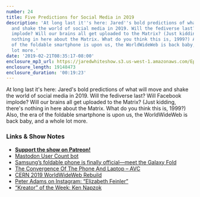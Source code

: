 ```yaml
---
number: 24
title: Five Predictions for Social Media in 2019
description: 'At long last it''s here: Jared''s bold predictions of what will move
  and shake the world of social media in 2019. Will the fediverse last? Will Facebook
  implode? Will our brains all get uploaded to the Matrix? (Just kidding, there''s
  nothing in here about the Matrix. What do you think this is, 1999?) Also, the era
  of the foldable smartphone is upon us, the WorldWideWeb is back baby, and a whole
  lot more.'
date: '2019-02-21T08:35:17-08:00'
enclosure_mp3_url: https://jaredwhiteshow.s3.us-west-1.amazonaws.com/Episode%2024%20-%20Five%20Predictions%20for%20Social%20Media%20in%202019.mp3
enclosure_length: 19148473
enclosure_duration: '00:19:23'
---
```


At long last it's here: Jared's bold predictions of what will move and shake the world of social media in 2019. Will the fediverse last? Will Facebook implode? Will our brains all get uploaded to the Matrix? (Just kidding, there's nothing in here about the Matrix. What do you think this is, 1999?) Also, the era of the foldable smartphone is upon us, the WorldWideWeb is back baby, and a whole lot more.

### Links & Show Notes

* <a href="https://www.patreon.com/essentiallifejared" rel="payment"><strong>Support the show on Patreon!</strong></a>
* [Mastodon User Count bot](https://bitcoinhackers.org/@mastodonusercount)
* [Samsung’s foldable phone is finally official—meet the Galaxy Fold](https://arstechnica.com/gadgets/2019/02/samsungs-foldable-phone-is-finally-official-meet-the-galaxy-fold/)
* [The Convergence Of The Phone And Laptop – AVC](https://avc.com/2019/02/the-convergence-of-the-phone-and-laptop/)
* [CERN 2019 WorldWideWeb Rebuild](https://worldwideweb.cern.ch)
* [Peter Adams on Instagram: “Elizabeth Feinler”](https://www.instagram.com/peteradamsphoto/p/Bt6JLIJg9TJ/)
* [“Kreator” of the Week: Ken Napzok](https://www.youtube.com/user/Kozpan)